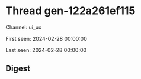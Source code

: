 # Thread gen-122a261ef115
Channel: ui_ux

First seen: 2024-02-28 00:00:00

Last seen: 2024-02-28 00:00:00

## Digest


